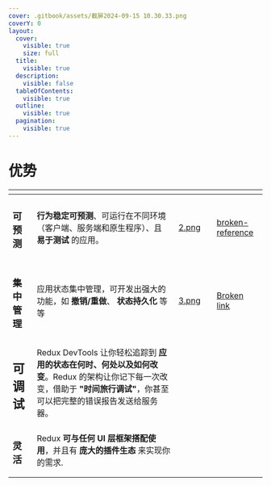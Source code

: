 ```yaml
---
cover: .gitbook/assets/截屏2024-09-15 10.30.33.png
coverY: 0
layout:
  cover:
    visible: true
    size: full
  title:
    visible: true
  description:
    visible: false
  tableOfContents:
    visible: true
  outline:
    visible: true
  pagination:
    visible: true
---
```


# 优势

<table data-view="cards"><thead><tr><th></th><th></th><th data-hidden data-card-cover data-type="files"></th><th data-hidden></th><th data-hidden data-card-target data-type="content-ref"></th></tr></thead><tbody><tr><td><h3>可预测</h3></td><td><strong>行为稳定可预测</strong>、可运行在不同环境 （客户端、服务端和原生程序）、且 <strong>易于测试</strong> 的应用。</td><td><a href=".gitbook/assets/2.png">2.png</a></td><td></td><td><a href="broken-reference/">broken-reference</a></td></tr><tr><td><h3>集中管理</h3></td><td>应用状态集中管理，可开发出强大的功能，如 <strong>撤销/重做</strong>、 <strong>状态持久化</strong> 等等</td><td><a href=".gitbook/assets/3.png">3.png</a></td><td></td><td><a href="broken-reference">Broken link</a></td></tr><tr><td><h2>可调试</h2></td><td>Redux DevTools 让你轻松追踪到 <strong>应用的状态在何时、何处以及如何改变</strong>。Redux 的架构让你记下每一次改变，借助于 <strong>"时间旅行调试"</strong>，你甚至可以把完整的错误报告发送给服务器。</td><td></td><td></td><td></td></tr><tr><td><h3>灵活</h3></td><td>Redux <strong>可与任何 UI 层框架搭配使用</strong>，并且有 <strong>庞大的插件生态</strong> 来实现你的需求.</td><td></td><td></td><td></td></tr></tbody></table>



